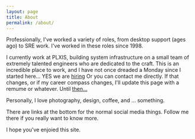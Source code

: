 ```yaml
---
layout: page
title: About
permalink: /about/
---
```


Professionally, I've worked a variety of roles, from desktop support (ages ago) to SRE work. I've worked in these roles since 1998.

I currently work at PLXIS, building system infrastructure on a small team of extremely talented engineers who are dedicated to the craft. This is an incredible place to work, and I have not once dreaded a Monday since I started here... YES we are [hiring](https://www.plxis.com/#careers) Or you can contact me directly.  If that changes, or if my career compass changes, I'll update this page with a remume or whatever. Until [then...](https://www.linkedin.com/in/luiscerezo/)


Personally, I love photography, design, coffee, and ... something.

There are links at the bottom for the normal social media things. Follow me there if you really want to know more.

I hope you've enjoied this site.
